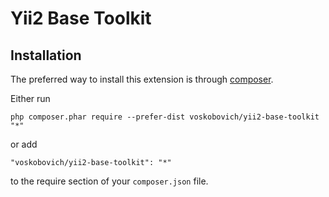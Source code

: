 Yii2 Base Toolkit
================================

Installation
------------

The preferred way to install this extension is through [composer](http://getcomposer.org/download/).

Either run

```
php composer.phar require --prefer-dist voskobovich/yii2-base-toolkit "*"
```

or add

```
"voskobovich/yii2-base-toolkit": "*"
```

to the require section of your `composer.json` file.